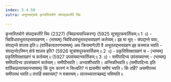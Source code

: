 ```yaml
---
index: 5.4.50
sutra: अभूततद्भावे कृभ्वस्तियोगे सम्पद्यकर्तरि च्विः

---
```

कृभ्वस्तियोगे संपद्यकर्तरि च्विः (2327) (च्विप्रत्ययाधिकरण्) (5925 सूत्रपूरकवार्तिकम्॥ 1 ॥) - च्विविधावभूततद्भावग्रहणम् - (भाष्यम्) च्विविधावभूततद्भावग्रहणं कर्तव्यम्। इह मा भूत् - संपद्यन्ते यवाः, संपद्यन्ते शालय इति॥ (वार्तिकावतरणभाष्यम्) अथ क्रियमाणेऽपि वै अभूततद्भावग्रहण इह कस्मान्न भवति - संपद्यन्तेऽस्मिन् क्षेत्रे शालय इति? (5926 सूत्रांशपूरकवार्तिकम्॥ 2 ॥) - प्रकृतिविवक्षाग्रहणं च - (भाष्यम्) प्रकृतिविवक्षाग्रहणं च कर्तव्यम्॥ (5927 उपसंख्यानवार्तिकम्॥ 3 ॥) - समीपादिभ्य उपंसख्यानम् - (भाष्यम्) समीपादिभ्य उपसंख्यानं कर्तव्यम्। समीपीभवति। अभ्याशीभवति। अन्तिकीभवति॥ (समीपादिभ्यः इति वार्तिकप्रत्याख्यानभाष्यम्) किं पुनः कारणं न सिध्यति? न ह्यसमीपं समीपं भवति। किं तर्हि? असमीपस्थं समीपस्थं भवति॥ तत्तर्हि वक्तव्यम्? न वक्तव्यम्। तात्स्थ्यात्ताच्छब्द्यं भविष्यति॥